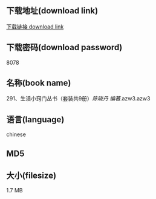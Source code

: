 ## 下载地址(download link)
[下载链接 download link](https://voluble-croquembouche-d321dc.netlify.app/?s=291%E3%80%81%E7%94%9F%E6%B4%BB%E5%B0%8F%E7%AA%8D%E9%97%A8%E4%B8%9B%E4%B9%A6%EF%BC%88%E5%A5%97%E8%A3%85%E5%85%B19%E5%86%8C%EF%BC%89_%E9%99%88%E6%99%93%E4%B8%B9+%E7%BC%96%E8%91%97_.azw3)

## 下载密码(download password)
8078

## 名称(book name)
291、生活小窍门丛书（套装共9册）_陈晓丹 编著_.azw3.azw3

## 语言(language)
chinese

## MD5


## 大小(filesize)
1.7 MB
